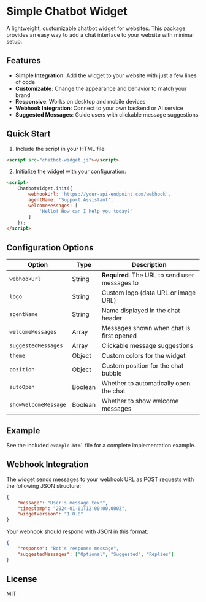 # Simple Chatbot Widget

A lightweight, customizable chatbot widget for websites. This package provides an easy way to add a chat interface to your website with minimal setup.

## Features

- **Simple Integration**: Add the widget to your website with just a few lines of code
- **Customizable**: Change the appearance and behavior to match your brand
- **Responsive**: Works on desktop and mobile devices
- **Webhook Integration**: Connect to your own backend or AI service
- **Suggested Messages**: Guide users with clickable message suggestions

## Quick Start

1. Include the script in your HTML file:

```html
<script src="chatbot-widget.js"></script>
```

2. Initialize the widget with your configuration:

```html
<script>
    ChatbotWidget.init({
        webhookUrl: 'https://your-api-endpoint.com/webhook',
        agentName: 'Support Assistant',
        welcomeMessages: [
            'Hello! How can I help you today?'
        ]
    });
</script>
```

## Configuration Options

| Option | Type | Description |
|--------|------|-------------|
| `webhookUrl` | String | **Required**. The URL to send user messages to |
| `logo` | String | Custom logo (data URL or image URL) |
| `agentName` | String | Name displayed in the chat header |
| `welcomeMessages` | Array | Messages shown when chat is first opened |
| `suggestedMessages` | Array | Clickable message suggestions |
| `theme` | Object | Custom colors for the widget |
| `position` | Object | Custom position for the chat bubble |
| `autoOpen` | Boolean | Whether to automatically open the chat |
| `showWelcomeMessage` | Boolean | Whether to show welcome messages |

## Example

See the included `example.html` file for a complete implementation example.

## Webhook Integration

The widget sends messages to your webhook URL as POST requests with the following JSON structure:

```json
{
    "message": "User's message text",
    "timestamp": "2024-01-01T12:00:00.000Z",
    "widgetVersion": "1.0.0"
}
```

Your webhook should respond with JSON in this format:

```json
{
    "response": "Bot's response message",
    "suggestedMessages": ["Optional", "Suggested", "Replies"]
}
```

## License

MIT